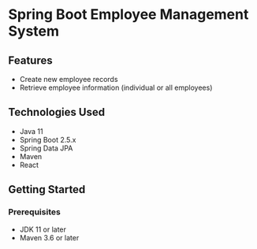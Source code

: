# Spring Boot Employee Management System

## Features

- Create new employee records
- Retrieve employee information (individual or all employees)

## Technologies Used

- Java 11
- Spring Boot 2.5.x
- Spring Data JPA
- Maven
- React


## Getting Started

### Prerequisites

- JDK 11 or later
- Maven 3.6 or later

 
 
